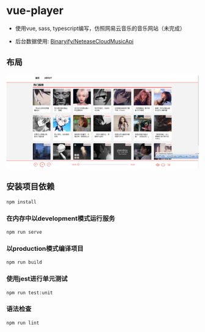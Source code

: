 # vue-player
 
- 使用vue, sass, typescript编写，仿照网易云音乐的音乐网站（未完成）

- 后台数据使用: [Binaryify/NeteaseCloudMusicApi](https://github.com/Binaryify/NeteaseCloudMusicApi)

## 布局
![](./img/layout.png)

## 安装项目依赖
```shell
npm install
```

### 在内存中以development模式运行服务
```shell
npm run serve
```

### 以production模式编译项目
```shell
npm run build
```

### 使用jest进行单元测试
```shell
npm run test:unit
```

### 语法检查
```shell
npm run lint
```